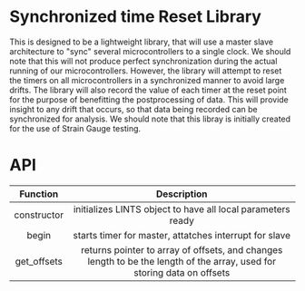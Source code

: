 # Synchronized time Reset Library

This is designed to be a lightweight library, that will use a master slave architecture to "sync" several microcontrollers to a single clock. We should note that this will not produce perfect synchronization during the actual running of our microcontrollers. However, the library will attempt to reset the timers on all microcontrollers in a synchronized manner to avoid large drifts. The library will also record the value of each timer at the reset point for the purpose of benefitting the postprocessing of data. This will provide insight to any drift that occurs, so that data being recorded can be synchronized for analysis. We should note that this libray is initially created for the use of Strain Gauge testing.

# API

|  Function | Description  |
|:---------:|:------------:|
| constructor| initializes LINTS object to have all local parameters ready|
|begin| starts timer for master, attatches interrupt for slave|
| get_offsets| returns pointer to array of offsets, and changes length to be the length of the array, used for storing data on offsets|
